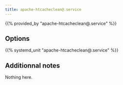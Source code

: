 ```yaml
---
title: apache-htcacheclean@.service
---
```


{{% provided_by "apache-htcacheclean@.service" %}}

## Options

{{% systemd_unit "apache-htcacheclean@.service" %}}

## Additionnal notes

Nothing here.